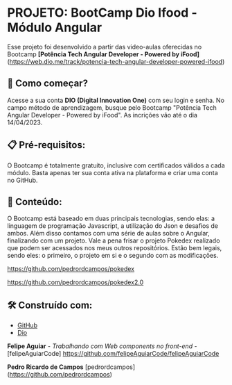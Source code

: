 
# PROJETO: BootCamp Dio Ifood - Módulo Angular

Esse projeto foi desenvolvido a partir das video-aulas oferecidas no Bootcamp **[Potência Tech Angular Developer - Powered by iFood]** (https://web.dio.me/track/potencia-tech-angular-developer-powered-ifood)

## 🚀 Como começar?
Acesse a sua conta **DIO (Digital Innovation One)** com seu login e senha. No campo método de aprendizagem, busque pelo Bootcamp "Potência Tech Angular Developer - Powered by iFood". As incrições vão até o dia 14/04/2023. 

## 📋 Pré-requisitos:
O Bootcamp é totalmente gratuito, inclusive com certificados válidos a cada módulo. Basta apenas ter sua conta ativa na plataforma e criar uma conta no GitHub. 

## 🔎 Conteúdo:
O Bootcamp está baseado em duas principais tecnologias, sendo elas: a linguagem de programação Javascript, a utilização do Json e desafios de ambos. Além disso contamos com uma série de aulas sobre o Angular, finalizando com um projeto.
Vale a pena frisar o projeto Pokedex realizado que podem ser acessados nos meus outros repositórios. Estão bem legais, sendo eles: o primeiro, o projeto em si e o segundo com as modificações.

https://github.com/pedrordcampos/pokedex

https://github.com/pedrordcampos/pokedex2.0

## 🛠️ Construído com:
* [GitHub](https://github.com/)
* [Dio](https://web.dio.me/)

**Felipe Aguiar** - *Trabalhando com Web components no front-end* - [felipeAguiarCode]
https://github.com/felipeAguiarCode/felipeAguiarCode

**Pedro Ricardo de Campos** [pedrordcampos]
(https://github.com/pedrordcampos)
